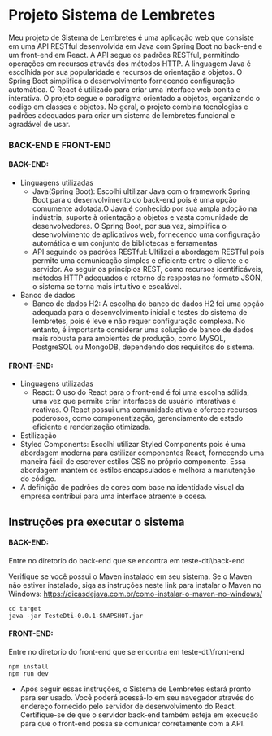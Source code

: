 # Projeto Sistema de Lembretes

Meu projeto de Sistema de Lembretes é uma aplicação web que consiste em uma API RESTful desenvolvida em Java com Spring Boot no back-end e um front-end em React. A API segue os padrões RESTful, permitindo operações em recursos através dos métodos HTTP. A linguagem Java é escolhida por sua popularidade e recursos de orientação a objetos. O Spring Boot simplifica o desenvolvimento fornecendo configuração automática. O React é utilizado para criar uma interface web bonita e interativa. O projeto segue o paradigma orientado a objetos, organizando o código em classes e objetos. No geral, o projeto combina tecnologias e padrões adequados para criar um sistema de lembretes funcional e agradável de usar.

### BACK-END E FRONT-END
#### BACK-END: 
* Linguagens utilizadas
   * Java(Spring Boot): Escolhi ultilizar Java com o framework Spring Boot para o desenvolvimento do back-end pois é uma opção comumente adotada.O Java é conhecido por sua ampla adoção na indústria, suporte à orientação a objetos e vasta comunidade de desenvolvedores. O Spring Boot, por sua vez, simplifica o desenvolvimento de aplicativos web, fornecendo uma configuração automática e um conjunto de bibliotecas e ferramentas 
   * API seguindo os padrões RESTful: Ultilizei a abordagem RESTful  pois permite uma comunicação simples e eficiente entre o cliente e o servidor. Ao seguir os princípios REST, como recursos identificáveis, métodos HTTP adequados e retorno de respostas no formato JSON, o sistema se torna mais intuitivo e escalável.
* Banco de dados
   * Banco de dados H2: A escolha do banco de dados H2 foi uma opção adequada para o desenvolvimento inicial e testes do sistema de lembretes, pois é leve e não requer configuração complexa. No entanto, é importante considerar uma solução de banco de dados mais robusta para ambientes de produção, como MySQL, PostgreSQL ou MongoDB, dependendo dos requisitos do sistema.
#### FRONT-END:
* Linguagens utilizadas
   * React: O uso do React para o front-end é foi uma escolha sólida, uma vez que permite criar interfaces de usuário interativas e reativas. O React possui uma comunidade ativa e oferece recursos poderosos, como componentização, gerenciamento de estado eficiente e renderização otimizada.
* Estilização
 * Styled Components: Escolhi utilizar Styled Components pois é uma abordagem moderna para estilizar componentes React, fornecendo uma maneira fácil de escrever estilos CSS no próprio componente. Essa abordagem mantém os estilos encapsulados e melhora a manutenção do código.
 * A definição de padrões de cores com base na identidade visual da empresa contribui para uma interface atraente e coesa.

## Instruções pra executar o sistema
#### BACK-END:
Entre no diretorio do back-end que se encontra em teste-dti\back-end

Verifique se você possui o Maven instalado em seu sistema. Se o Maven não estiver instalado, siga as instruções neste link para instalar o Maven no Windows: https://dicasdejava.com.br/como-instalar-o-maven-no-windows/
```
cd target
java -jar TesteDti-0.0.1-SNAPSHOT.jar
```
#### FRONT-END:
Entre no diretorio do front-end que se encontra em  teste-dti\front-end
```
npm install
npm run dev
```
* Após seguir essas instruções, o Sistema de Lembretes estará pronto para ser usado. Você poderá acessá-lo em seu navegador através do endereço fornecido pelo servidor de desenvolvimento do React. Certifique-se de que o servidor back-end também esteja em execução para que o front-end possa se comunicar corretamente com a API.
